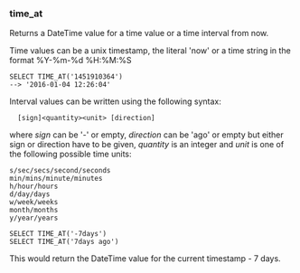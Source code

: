 ### time_at
Returns a DateTime value for a time value or a time interval from now.

Time values can be a unix timestamp, the literal 'now' or a time string in the
format %Y-%m-%d %H:%M:%S

```
SELECT TIME_AT('1451910364')
--> '2016-01-04 12:26:04'
```


Interval values can be written using the following syntax:

```
  [sign]<quantity><unit> [direction]
```

where *sign* can be '-' or empty, *direction* can be 'ago' or empty but either sign or
direction have to be given, *quantity* is an integer and *unit* is one of the following
possible time units:

    s/sec/secs/second/seconds
    min/mins/minute/minutes
    h/hour/hours
    d/day/days
    w/week/weeks
    month/months
    y/year/years


```
SELECT TIME_AT('-7days')
SELECT TIME_AT('7days ago')
```
This would return the DateTime value for the current timestamp - 7 days.

